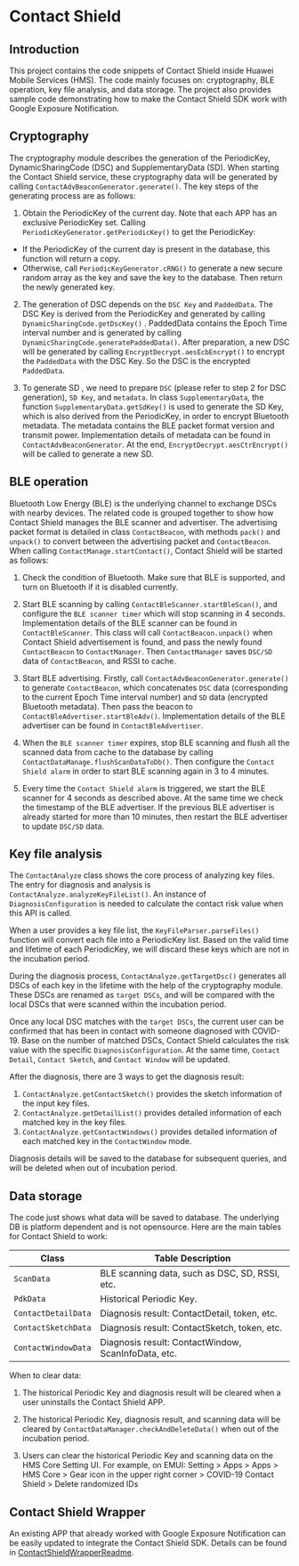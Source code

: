 # Contact Shield

## Introduction

This project contains the code snippets of Contact Shield inside Huawei Mobile Services (HMS). The code mainly focuses on: cryptography, BLE operation, key file analysis, and data storage. The project also provides sample code demonstrating how to make the Contact Shield SDK work with Google Exposure Notification.

## Cryptography

The cryptography module describes the generation of the PeriodicKey, DynamicSharingCode (DSC) and SupplementaryData (SD). When starting the Contact Shield service, these cryptography data will be generated by calling `ContactAdvBeaconGenerator.generate()`. The key steps of the generating process are as follows:

1. Obtain the PeriodicKey of the current day. Note that each APP has an exclusive PeriodicKey set. Calling `PeriodicKeyGenerator.getPeriodicKey()` to get the PeriodicKey:

  - If the PeriodicKey of the current day is present in the database, this function will return a copy.
  - Otherwise, call `PeriodicKeyGenerator.cRNG()` to generate a new secure random array as the key and save the key to
    the database. Then return the newly generated key.

2. The generation of DSC depends on the `DSC Key` and `PaddedData`. The DSC Key is derived from the PeriodicKey and generated by calling `DynamicSharingCode.getDscKey()` . PaddedData contains the Epoch Time interval number and is generated by calling  `DynamicSharingCode.generatePaddedData()`. After preparation, a new DSC will be generated by calling `EncryptDecrypt.aesEcbEncrypt()` to encrypt the `PaddedData` with the DSC Key. So the DSC is the encrypted `PaddedData`.

3. To generate SD , we need to prepare `DSC` (please refer to step 2 for DSC generation), `SD Key`, and `metadata`. In class `SupplementaryData`, the function `SupplementaryData.getSdKey()` is used to generate the SD Key, which is also derived from the PeriodicKey, in order to encrypt Bluetooth metadata. The metadata contains the BLE packet format version and transmit power. Implementation details of metadata can be found in `ContactAdvBeaconGenerator`. At the end, `EncryptDecrypt.aesCtrEncrypt()` will be called to generate a new SD.

## BLE operation

Bluetooth Low Energy (BLE) is the underlying channel to exchange DSCs with nearby devices. The related code is grouped together to show how Contact Shield manages the BLE scanner and advertiser. The advertising packet format is detailed in class `ContactBeacon`, with methods `pack()` and `unpack()` to convert between the advertising packet and `ContactBeacon`. When calling `ContactManage.startContact()`, Contact Shield will be started as follows:

1. Check the condition of Bluetooth. Make sure that BLE is supported, and turn on Bluetooth if it is disabled currently.

2. Start BLE scanning by calling `ContactBleScanner.startBleScan()`, and configure the `BLE scanner timer` which will stop scanning in 4 seconds. Implementation details of the BLE scanner can be found in `ContactBleScanner`. This class will call `ContactBeacon.unpack()` when Contact Shield advertisement is found, and pass the newly found `ContactBeacon` to `ContactManager`. Then `ContactManager` saves `DSC/SD` data of `ContactBeacon`, and RSSI to cache.

3. Start BLE advertising. Firstly, call `ContactAdvBeaconGenerator.generate()` to generate `ContactBeacon`, which concatenates `DSC` data (corresponding to the current Epoch Time interval number) and `SD` data (encrypted Bluetooth metadata). Then pass the beacon to `ContactBleAdvertiser.startBleAdv()`. Implementation details of the BLE advertiser can be found in `ContactBleAdvertiser`.

4. When the `BLE scanner timer` expires, stop BLE scanning and flush all the scanned data from cache to the database by calling `ContactDataManage.flushScanDataToDb()`. Then configure the `Contact Shield alarm` in order to start BLE scanning again in 3 to 4 minutes.

5. Every time the `Contact Shield alarm` is triggered, we start the BLE scanner for 4 seconds as described above. At the same time we check the timestamp of the BLE advertiser. If the previous BLE advertiser is already started for more than 10 minutes, then restart the BLE advertiser to update `DSC/SD` data.

## Key file analysis

The `ContactAnalyze` class shows the core process of analyzing key files. The entry for diagnosis and analysis is `ContactAnalyze.analyzeKeyFileList()`. An instance of `DiagnosisConfiguration` is needed to calculate the contact risk value when this API is called.

When a user provides a key file list, the `KeyFileParser.parseFiles()` function will convert each file into a PeriodicKey list. Based on the valid time and lifetime of each PeriodicKey, we will discard these keys which are not in the incubation period.

During the diagnosis process, `ContactAnalyze.getTargetDsc()` generates all DSCs of each key in the lifetime with the help of the cryptography module. These DSCs are renamed as `target DSCs`, and will be compared with the local DSCs that were scanned within the incubation period.

Once any local DSC matches with the `target DSCs`, the current user can be confirmed that has been in contact with someone diagnosed with COVID-19. Base on the number of matched DSCs, Contact Shield calculates the risk value with the specific `DiagnosisConfiguration`. At the same time, `Contact Detail`, `Contact Sketch`, and `Contact Window` will be updated.

After the diagnosis, there are 3 ways to get the diagnosis result:

1. `ContactAnalyze.getContactSketch()` provides the sketch information of the input key files.
2. `ContactAnalyze.getDetailList()` provides detailed information of each matched key in the key files.
3. `ContactAnalyze.getContactWindows()` provides detailed information of each matched key in the `ContactWindow` mode.

Diagnosis details will be saved to the database for subsequent queries, and will be deleted when out of incubation period.

## Data storage

The code just shows what data will be saved to database. The underlying DB is platform dependent and is not opensource. Here are the main tables for Contact Shield to work:

| Class | Table Description |
|----------|-------------------|
| `ScanData` | BLE scanning data, such as DSC, SD, RSSI, etc. |
| `PdkData`  | Historical Periodic Key. |
| `ContactDetailData` | Diagnosis result: ContactDetail, token, etc. |
| `ContactSketchData` | Diagnosis result: ContactSketch, token, etc. |
| `ContactWindowData` | Diagnosis result: ContactWindow, ScanInfoData, etc. |

When to clear data:

1. The historical Periodic Key and diagnosis result will be cleared when a user uninstalls the Contact Shield APP.

2. The historical Periodic Key, diagnosis result, and scanning data will be cleared by `ContactDataManager.checkAndDeleteData()` when out of the incubation period.

3. Users can clear the historical Periodic Key and scanning data on the HMS Core Setting UI. For example, on EMUI:
Setting > Apps > Apps > HMS Core > Gear icon in the upper right corner > COVID-19 Contact Shield > Delete randomized IDs

## Contact Shield Wrapper

An existing APP that already worked with Google Exposure Notification can be easily updated to integrate the Contact Shield SDK. Details can be found in [ContactShieldWrapperReadme](./ContactShieldWrapper/ContacShieldWrapperREADME.md).